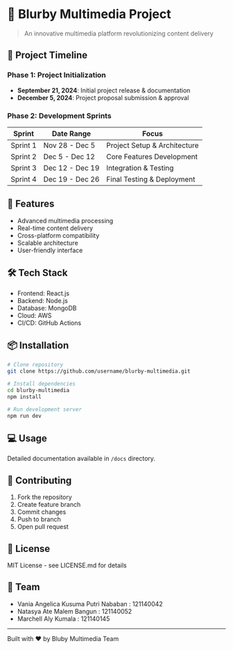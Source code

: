 # 📱 Blurby Multimedia Project

> An innovative multimedia platform revolutionizing content delivery

## 📅 Project Timeline

### Phase 1: Project Initialization
- **September 21, 2024**: Initial project release & documentation
- **December 5, 2024**: Project proposal submission & approval

### Phase 2: Development Sprints

| Sprint | Date Range | Focus |
|--------|------------|-------|
| Sprint 1 | Nov 28 - Dec 5 | Project Setup & Architecture |
| Sprint 2 | Dec 5 - Dec 12 | Core Features Development |
| Sprint 3 | Dec 12 - Dec 19 | Integration & Testing |
| Sprint 4 | Dec 19 - Dec 26 | Final Testing & Deployment |

## 🚀 Features

- Advanced multimedia processing
- Real-time content delivery
- Cross-platform compatibility
- Scalable architecture
- User-friendly interface

## 🛠️ Tech Stack

- Frontend: React.js
- Backend: Node.js
- Database: MongoDB
- Cloud: AWS
- CI/CD: GitHub Actions

## 📦 Installation

```bash
# Clone repository
git clone https://github.com/username/blurby-multimedia.git

# Install dependencies
cd blurby-multimedia
npm install

# Run development server
npm run dev
```

## 💻 Usage

Detailed documentation available in `/docs` directory.

## 🤝 Contributing

1. Fork the repository
2. Create feature branch
3. Commit changes
4. Push to branch
5. Open pull request

## 📄 License

MIT License - see LICENSE.md for details

## 👥 Team

- Vania Angelica Kusuma Putri Nababan   : 121140042
- Natasya Ate Malem Bangun              :  121140052
- Marchell Aly Kumala                   : 121140145

---
Built with ❤️ by Bluby Multimedia Team
